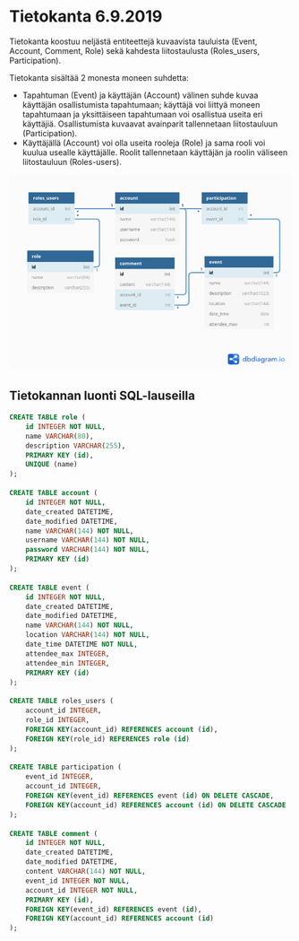 # Tietokanta 6.9.2019

Tietokanta koostuu neljästä entiteettejä kuvaavista tauluista (Event, Account, Comment, Role) sekä kahdesta liitostaulusta (Roles_users, Participation).

Tietokanta sisältää 2 monesta moneen suhdetta:
- Tapahtuman (Event) ja käyttäjän (Account) välinen suhde kuvaa käyttäjän osallistumista tapahtumaan; käyttäjä voi liittyä moneen tapahtumaan ja yksittäiseen tapahtumaan voi osallistua useita eri käyttäjiä. Osallistumista kuvaavat avainparit tallennetaan liitostauluun (Participation).
- Käyttäjällä (Account) voi olla useita rooleja (Role) ja sama rooli voi kuulua usealle käyttäjälle. Roolit tallennetaan käyttäjän ja roolin väliseen liitostauluun (Roles-users).


![tietokantakaavio](https://github.com/hoffrenm/tapahtumakalenteri/blob/master/dokumentaatio/db.png)


## Tietokannan luonti SQL-lauseilla

```sql
CREATE TABLE role (
	id INTEGER NOT NULL, 
	name VARCHAR(80), 
	description VARCHAR(255), 
	PRIMARY KEY (id), 
	UNIQUE (name)
);

CREATE TABLE account (
	id INTEGER NOT NULL, 
	date_created DATETIME, 
	date_modified DATETIME, 
	name VARCHAR(144) NOT NULL, 
	username VARCHAR(144) NOT NULL, 
	password VARCHAR(144) NOT NULL, 
	PRIMARY KEY (id)
);

CREATE TABLE event (
	id INTEGER NOT NULL, 
	date_created DATETIME, 
	date_modified DATETIME, 
	name VARCHAR(144) NOT NULL, 
	location VARCHAR(144) NOT NULL, 
	date_time DATETIME NOT NULL, 
	attendee_max INTEGER, 
	attendee_min INTEGER, 
	PRIMARY KEY (id)
);

CREATE TABLE roles_users (
	account_id INTEGER, 
	role_id INTEGER, 
	FOREIGN KEY(account_id) REFERENCES account (id), 
	FOREIGN KEY(role_id) REFERENCES role (id)
);

CREATE TABLE participation (
	event_id INTEGER, 
	account_id INTEGER, 
	FOREIGN KEY(event_id) REFERENCES event (id) ON DELETE CASCADE, 
	FOREIGN KEY(account_id) REFERENCES account (id) ON DELETE CASCADE
);

CREATE TABLE comment (
	id INTEGER NOT NULL, 
	date_created DATETIME, 
	date_modified DATETIME, 
	content VARCHAR(144) NOT NULL, 
	event_id INTEGER NOT NULL, 
	account_id INTEGER NOT NULL, 
	PRIMARY KEY (id), 
	FOREIGN KEY(event_id) REFERENCES event (id), 
	FOREIGN KEY(account_id) REFERENCES account (id)
);
```
